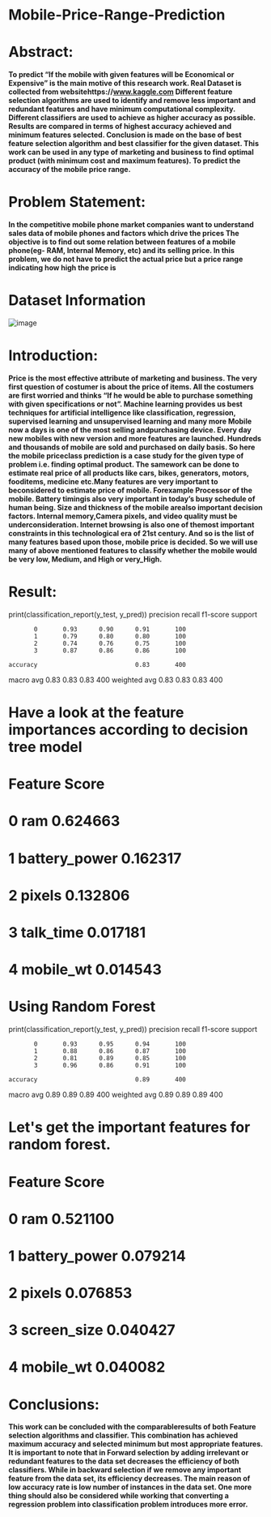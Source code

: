 # Mobile-Price-Range-Prediction

# Abstract:
**To predict “If the mobile with given features will be Economical or Expensive” is the main motive of this research work. Real Dataset is collected from websitehttps://www.kaggle.com Different feature selection algorithms are used to identify and remove less important and redundant features and have minimum    computational complexity. Different classifiers are used to achieve as higher accuracy as possible. Results are compared in terms of highest accuracy achieved and minimum features selected. Conclusion is made on the base of best feature selection algorithm and best classifier for the given dataset. This work can be used in any type of marketing and business to find optimal product (with  minimum cost and maximum features). To predict the accuracy of the mobile price range.**

# Problem Statement: 
**In the competitive mobile phone market companies want to understand sales data of mobile phones and factors which drive the prices
The objective is to find out some relation between features of a mobile phone(eg- RAM, Internal Memory, etc) and its selling price. In this problem, we do not have to predict the actual price but a price range indicating how high the price is**

# Dataset Information
![image](https://user-images.githubusercontent.com/74303124/147845355-f2e15e78-4778-4954-9282-90aac4268411.png)

# Introduction:
**Price is the most effective attribute of marketing and business. The very first question of costumer is about the price of items. All the costumers are first worried and thinks “If he would be able to purchase something with given specifications or not”.
Machine learning provides us best techniques for artificial intelligence like classification, regression, supervised learning and unsupervised learning and many more
Mobile now a days is one of the most selling andpurchasing device. Every day new mobiles with new version and more features are launched. Hundreds and thousands of mobile are sold and purchased on daily basis. So here the mobile priceclass prediction is a case study for the given type
of problem i.e. finding optimal product. The samework can be done to estimate real price of all
products like cars, bikes, generators, motors, fooditems, medicine etc.Many features are very important to beconsidered to estimate price of mobile. Forexample Processor of the mobile. Battery timingis also very important in today’s busy schedule of human being. Size and thickness of the mobile arealso important decision factors. Internal memory,Camera pixels, and video quality must be underconsideration. Internet browsing is also one of themost important constraints in this technological era of 21st century. And so is the list of many features based upon those, mobile price is decided. So we will use many of above mentioned features to classify whether the mobile would be very low, Medium, and High  or very_High.** 

# Result:
print(classification_report(y_test, y_pred))
              precision    recall  f1-score   support

           0       0.93      0.90      0.91       100
           1       0.79      0.80      0.80       100
           2       0.74      0.76      0.75       100
           3       0.87      0.86      0.86       100

    accuracy                           0.83       400
   macro avg       0.83      0.83      0.83       400
weighted avg       0.83      0.83      0.83       400

# Have a look at the feature importances according to decision tree model
# Feature	Score
# 0	ram	0.624663
# 1	battery_power	0.162317
# 2	pixels	0.132806
# 3	talk_time	0.017181
# 4	mobile_wt	0.014543
# Using Random Forest
print(classification_report(y_test, y_pred))
              precision    recall  f1-score   support

           0       0.93      0.95      0.94       100
           1       0.88      0.86      0.87       100
           2       0.81      0.89      0.85       100
           3       0.96      0.86      0.91       100

    accuracy                           0.89       400
   macro avg       0.89      0.89      0.89       400
weighted avg       0.89      0.89      0.89       400

# Let's get the important features for random forest.
# Feature Score 
# 0	ram	0.521100
# 1	battery_power	0.079214
# 2	pixels	0.076853
# 3	screen_size	0.040427
# 4	mobile_wt	0.040082

# Conclusions:
**This work can be concluded with the comparableresults of both Feature selection algorithms and classifier. This combination has achieved maximum accuracy and selected minimum but most appropriate features. It is important to note that in Forward selection by adding irrelevant or redundant features to the data set decreases the efficiency of both classifiers. While in backward selection if we remove any important feature from the data set, its efficiency decreases. The main reason of low accuracy rate is low number
of instances in the data set. One more thing should also be considered while working that converting a regression problem into classification problem introduces more error.**
